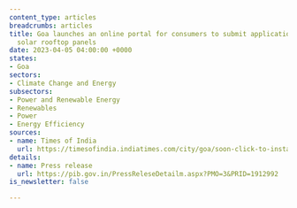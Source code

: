 ```yaml
---
content_type: articles
breadcrumbs: articles
title: Goa launches an online portal for consumers to submit applications to install
  solar rooftop panels
date: 2023-04-05 04:00:00 +0000
states:
- Goa
sectors:
- Climate Change and Energy
subsectors:
- Power and Renewable Energy
- Renewables
- Power
- Energy Efficiency
sources:
- name: Times of India
  url: https://timesofindia.indiatimes.com/city/goa/soon-click-to-install-rooftop-solar-panels/articleshow/99155570.cms
details:
- name: Press release
  url: https://pib.gov.in/PressReleseDetailm.aspx?PMO=3&PRID=1912992
is_newsletter: false

---
```


